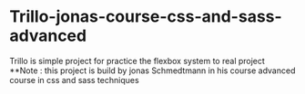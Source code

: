 # Trillo-jonas-course-css-and-sass-advanced
Trillo is simple project for practice the flexbox system to real project 
<BR>
**Note : this project is build by jonas Schmedtmann in his course advanced course in css and sass techniques

